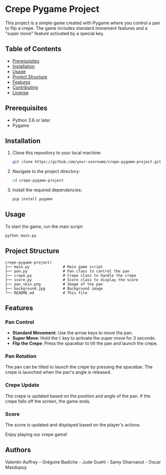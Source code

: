 # Crepe Pygame Project

This project is a simple game created with Pygame where you control a pan to flip a crepe. The game includes standard movement features and a "super move" feature activated by a special key. 

## Table of Contents
- [Prerequisites](#prerequisites)
- [Installation](#installation)
- [Usage](#usage)
- [Project Structure](#project-structure)
- [Features](#features)
- [Contributing](#contributing)
- [License](#license)

## Prerequisites

- Python 3.6 or later
- Pygame

## Installation

1. Clone this repository to your local machine:
   ```bash
   git clone https://github.com/your-username/crepe-pygame-project.git
   ```

2. Navigate to the project directory:
   ```bash
   cd crepe-pygame-project
   ```

3. Install the required dependencies:
   ```bash
   pip install pygame
   ```

## Usage

To start the game, run the main script:
```bash
python main.py
```

## Project Structure

```
crepe-pygame-project/
├── main.py               # Main game script
├── pan.py                # Pan class to control the pan
├── crepe.py              # Crepe class to handle the crepe
├── score.py              # Score class to display the score
├── pan_skin.png          # Image of the pan
├── background.jpg        # Background image
└── README.md             # This file
```

## Features

### Pan Control

- **Standard Movement**: Use the arrow keys to move the pan.
- **Super Move**: Hold the `C` key to activate the super move for 3 seconds.
- **Flip the Crepe**: Press the spacebar to tilt the pan and launch the crepe.

### Pan Rotation

The pan can be tilted to launch the crepe by pressing the spacebar. The crepe is launched when the pan's angle is released.

### Crepe Update

The crepe is updated based on the position and angle of the pan. If the crepe falls off the screen, the game ends.

### Score

The score is updated and displayed based on the player's actions.




Enjoy playing our crepe game!

## Authors

Valentin Auffray - Grégoire Badiche - Jude Guehl - Samy Gharnaout - Oscar Masdupuy

